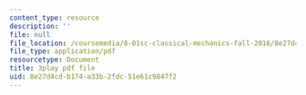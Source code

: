 ```yaml
---
content_type: resource
description: ''
file: null
file_location: /coursemedia/8-01sc-classical-mechanics-fall-2016/8e27d4cdb174a33b2fdc51e61c9847f2_1s6_4qX-u2o.pdf
file_type: application/pdf
resourcetype: Document
title: 3play pdf file
uid: 8e27d4cd-b174-a33b-2fdc-51e61c9847f2
---
```

